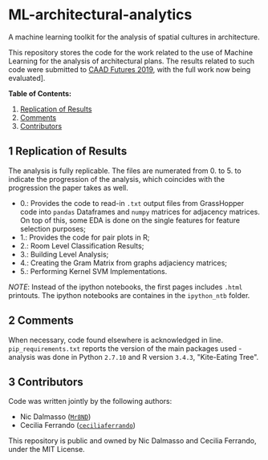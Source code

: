 # ML-architectural-analytics
A machine learning toolkit for the analysis of spatial cultures in architecture.

This repository stores the code for the work related to the use of Machine Learning for the analysis of architectural plans. The results related to such code were submitted to [CAAD Futures 2019](http://caadfutures2019.kaist.ac.kr/), with the full work now being evaluated].

**Table of Contents:**

1. [Replication of Results](#1-replication-of-results)
2. [Comments](#2-comments)
3. [Contributors](#3-contributors)


## 1 Replication of Results

The analysis is fully replicable. 
The files are numerated from 0. to 5. to indicate the progression of the analysis, which coincides with the progression the paper takes as well.

- 0.: Provides the code to read-in `.txt` output files from GrassHopper code into `pandas` Dataframes and `numpy` matrices for adjacency matrices. On top of this, some EDA is done on the single features for feature selection purposes;
- 1.: Provides the code for pair plots in R;
- 2.: Room Level Classification Results;
- 3.: Building Level Analysis;
- 4.: Creating the Gram Matrix from graphs adjaciency matrices;
- 5.: Performing Kernel SVM Implementations.

*NOTE*: Instead of the ipython notebooks, the first pages includes `.html` printouts. The ipython notebooks are containes in the `ipython_ntb` folder.

## 2 Comments
When necessary, code found elsewhere is acknowledged in line.
`pip_requirements.txt` reports the version of the main packages used - analysis was done in Python `2.7.10` and R version `3.4.3`, "Kite-Eating Tree".

## 3 Contributors 
Code was written jointly by the following authors:
- Nic Dalmasso ([`Mr8ND`](https://github.com/Mr8ND))
- Cecilia Ferrando  ([`ceciliaferrando`](https://github.com/ceciliaferrando))

This repository is public and owned by Nic Dalmasso and Cecilia Ferrando, under the MIT License.